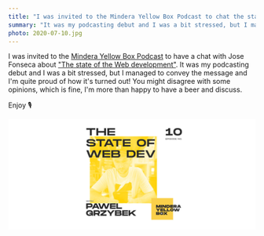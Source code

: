 ```yaml
---
title: "I was invited to the Mindera Yellow Box Podcast to chat the state of the Web development"
summary: "It was my podcasting debut and I was a bit stressed, but I managed to convey the message and I'm quite proud of how it's turned out! You might disagree with some opinions, which is fine, I'm more than happy to have a beer and discuss."
photo: 2020-07-10.jpg
---
```


I was invited to the [Mindera Yellow Box Podcast](https://podcasts.apple.com/gb/podcast/mindera-yellow-box/id1515227462) to have a chat with Jose Fonseca about ["The state of the Web development"](https://podcasts.apple.com/gb/podcast/mindera-yellow-box/id1515227462?i=1000483984483). It was my podcasting debut and I was a bit stressed, but I managed to convey the message and I'm quite proud of how it's turned out! You might disagree with some opinions, which is fine, I'm more than happy to have a beer and discuss. 

Enjoy 🎙

[![The state of the Web development by Mindera Yellow Box Podcast](2020-07-10-1.jpg)](https://podcasts.apple.com/gb/podcast/mindera-yellow-box/id1515227462?i=1000483984483)
